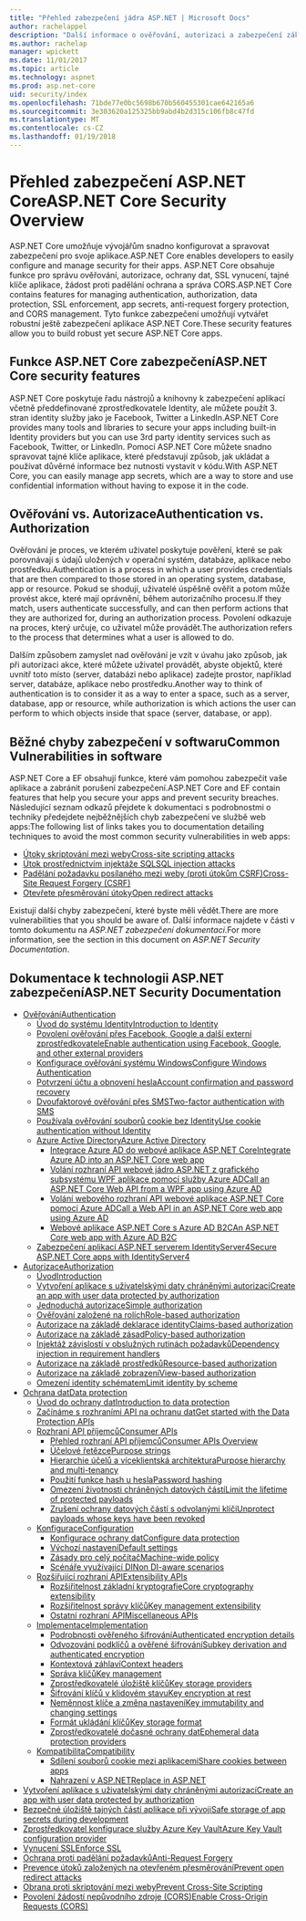 ```yaml
---
title: "Přehled zabezpečení jádra ASP.NET | Microsoft Docs"
author: rachelappel
description: "Další informace o ověřování, autorizaci a zabezpečení základy v ASP.NET Core"
ms.author: rachelap
manager: wpickett
ms.date: 11/01/2017
ms.topic: article
ms.technology: aspnet
ms.prod: asp.net-core
uid: security/index
ms.openlocfilehash: 71bde77e0bc5698b670b560455301cae642165a6
ms.sourcegitcommit: 3e303620a125325bb9abd4b2d315c106fb8c47fd
ms.translationtype: MT
ms.contentlocale: cs-CZ
ms.lasthandoff: 01/19/2018
---
```

# <a name="aspnet-core-security-overview"></a><span data-ttu-id="d73c7-103">Přehled zabezpečení ASP.NET Core</span><span class="sxs-lookup"><span data-stu-id="d73c7-103">ASP.NET Core Security Overview</span></span>

<span data-ttu-id="d73c7-104">ASP.NET Core umožňuje vývojářům snadno konfigurovat a spravovat zabezpečení pro svoje aplikace.</span><span class="sxs-lookup"><span data-stu-id="d73c7-104">ASP.NET Core enables developers to easily configure and manage security for their apps.</span></span> <span data-ttu-id="d73c7-105">ASP.NET Core obsahuje funkce pro správu ověřování, autorizace, ochrany dat, SSL vynucení, tajné klíče aplikace, žádost proti padělání ochrana a správa CORS.</span><span class="sxs-lookup"><span data-stu-id="d73c7-105">ASP.NET Core contains features for managing authentication, authorization, data protection, SSL enforcement, app secrets, anti-request forgery protection, and CORS management.</span></span> <span data-ttu-id="d73c7-106">Tyto funkce zabezpečení umožňují vytvářet robustní ještě zabezpečení aplikace ASP.NET Core.</span><span class="sxs-lookup"><span data-stu-id="d73c7-106">These security features allow you to build robust yet secure ASP.NET Core apps.</span></span> 

## <a name="aspnet-core-security-features"></a><span data-ttu-id="d73c7-107">Funkce ASP.NET Core zabezpečení</span><span class="sxs-lookup"><span data-stu-id="d73c7-107">ASP.NET Core security features</span></span>

<span data-ttu-id="d73c7-108">ASP.NET Core poskytuje řadu nástrojů a knihovny k zabezpečení aplikací včetně předdefinované zprostředkovatele Identity, ale můžete použít 3. stran identity služby jako je Facebook, Twitter a LinkedIn.</span><span class="sxs-lookup"><span data-stu-id="d73c7-108">ASP.NET Core provides many tools and libraries to secure your apps including built-in Identity providers but you can use 3rd party identity services such as Facebook, Twitter, or LinkedIn.</span></span> <span data-ttu-id="d73c7-109">Pomocí ASP.NET Core můžete snadno spravovat tajné klíče aplikace, které představují způsob, jak ukládat a používat důvěrné informace bez nutnosti vystavit v kódu.</span><span class="sxs-lookup"><span data-stu-id="d73c7-109">With ASP.NET Core, you can easily manage app secrets, which are a way to store and use confidential information without having to expose it in the code.</span></span> 

## <a name="authentication-vs-authorization"></a><span data-ttu-id="d73c7-110">Ověřování vs. Autorizace</span><span class="sxs-lookup"><span data-stu-id="d73c7-110">Authentication vs. Authorization</span></span>

<span data-ttu-id="d73c7-111">Ověřování je proces, ve kterém uživatel poskytuje pověření, které se pak porovnávají s údajů uložených v operační systém, databáze, aplikace nebo prostředku.</span><span class="sxs-lookup"><span data-stu-id="d73c7-111">Authentication is a process in which a user provides credentials that are then compared to those stored in an operating system, database, app or resource.</span></span> <span data-ttu-id="d73c7-112">Pokud se shodují, uživatelé úspěšně ověřit a potom může provést akce, které mají oprávnění, během autorizačního procesu.</span><span class="sxs-lookup"><span data-stu-id="d73c7-112">If they match, users authenticate successfully, and can then perform actions that they are authorized for, during an authorization process.</span></span> <span data-ttu-id="d73c7-113">Povolení odkazuje na proces, který určuje, co uživatel může provádět.</span><span class="sxs-lookup"><span data-stu-id="d73c7-113">The authorization refers to the process that determines what a user is allowed to do.</span></span> 

<span data-ttu-id="d73c7-114">Dalším způsobem zamyslet nad ověřování je vzít v úvahu jako způsob, jak při autorizaci akce, které můžete uživatel provádět, abyste objektů, které uvnitř toto místo (server, databázi nebo aplikace) zadejte prostor, například server, databáze, aplikace nebo prostředku.</span><span class="sxs-lookup"><span data-stu-id="d73c7-114">Another way to think of authentication is to consider it as a way to enter a space, such as a server, database, app or resource, while authorization is which actions the user can perform to which objects inside that space (server, database, or app).</span></span>

## <a name="common-vulnerabilities-in-software"></a><span data-ttu-id="d73c7-115">Běžné chyby zabezpečení v softwaru</span><span class="sxs-lookup"><span data-stu-id="d73c7-115">Common Vulnerabilities in software</span></span>

<span data-ttu-id="d73c7-116">ASP.NET Core a EF obsahují funkce, které vám pomohou zabezpečit vaše aplikace a zabránit porušení zabezpečení.</span><span class="sxs-lookup"><span data-stu-id="d73c7-116">ASP.NET Core and EF contain features that help you secure your apps and prevent security breaches.</span></span> <span data-ttu-id="d73c7-117">Následující seznam odkazů přejdete k dokumentaci s podrobnostmi o techniky předejdete nejběžnějších chyb zabezpečení ve službě web apps:</span><span class="sxs-lookup"><span data-stu-id="d73c7-117">The following list of links takes you to documentation detailing techniques to avoid the most common security vulnerabilities in web apps:</span></span>

* [<span data-ttu-id="d73c7-118">Útoky skriptování mezi weby</span><span class="sxs-lookup"><span data-stu-id="d73c7-118">Cross-site scripting attacks</span></span>](https://docs.microsoft.com/aspnet/core/security/cross-site-scripting)
* [<span data-ttu-id="d73c7-119">Útok prostřednictvím injektáže SQL</span><span class="sxs-lookup"><span data-stu-id="d73c7-119">SQL injection attacks</span></span>](https://docs.microsoft.com/ef/core/querying/raw-sql)
* [<span data-ttu-id="d73c7-120">Padělání požadavku posílaného mezi weby (proti útokům CSRF)</span><span class="sxs-lookup"><span data-stu-id="d73c7-120">Cross-Site Request Forgery (CSRF)</span></span>](https://docs.microsoft.com/aspnet/core/security/anti-request-forgery)
* [<span data-ttu-id="d73c7-121">Otevřete přesměrování útoky</span><span class="sxs-lookup"><span data-stu-id="d73c7-121">Open redirect attacks</span></span>](https://docs.microsoft.com/aspnet/core/security/preventing-open-redirects)

<span data-ttu-id="d73c7-122">Existují další chyby zabezpečení, které byste měli vědět.</span><span class="sxs-lookup"><span data-stu-id="d73c7-122">There are more vulnerabilities that you should be aware of.</span></span> <span data-ttu-id="d73c7-123">Další informace najdete v části v tomto dokumentu na *ASP.NET zabezpečení dokumentaci*.</span><span class="sxs-lookup"><span data-stu-id="d73c7-123">For more information, see the section in this document on *ASP.NET Security Documentation*.</span></span> 

## <a name="aspnet-security-documentation"></a><span data-ttu-id="d73c7-124">Dokumentace k technologii ASP.NET zabezpečení</span><span class="sxs-lookup"><span data-stu-id="d73c7-124">ASP.NET Security Documentation</span></span>

*   [<span data-ttu-id="d73c7-125">Ověřování</span><span class="sxs-lookup"><span data-stu-id="d73c7-125">Authentication</span></span>](authentication/index.md)
    *   [<span data-ttu-id="d73c7-126">Úvod do systému Identity</span><span class="sxs-lookup"><span data-stu-id="d73c7-126">Introduction to Identity</span></span>](authentication/identity.md)
    *   [<span data-ttu-id="d73c7-127">Povolení ověřování přes Facebook, Google a další externí zprostředkovatele</span><span class="sxs-lookup"><span data-stu-id="d73c7-127">Enable authentication using Facebook, Google, and other external providers</span></span>](authentication/social/index.md)
    * [<span data-ttu-id="d73c7-128">Konfigurace ověřování systému Windows</span><span class="sxs-lookup"><span data-stu-id="d73c7-128">Configure Windows Authentication</span></span>](authentication/windowsauth.md)
    *   [<span data-ttu-id="d73c7-129">Potvrzení účtu a obnovení hesla</span><span class="sxs-lookup"><span data-stu-id="d73c7-129">Account confirmation and password recovery</span></span>](authentication/accconfirm.md)
    *   [<span data-ttu-id="d73c7-130">Dvoufaktorové ověřování přes SMS</span><span class="sxs-lookup"><span data-stu-id="d73c7-130">Two-factor authentication with SMS</span></span>](authentication/2fa.md) 
    *   [<span data-ttu-id="d73c7-131">Používala ověřování souborů cookie bez Identity</span><span class="sxs-lookup"><span data-stu-id="d73c7-131">Use cookie authentication without Identity</span></span>](authentication/cookie.md)
    *   [<span data-ttu-id="d73c7-132">Azure Active Directory</span><span class="sxs-lookup"><span data-stu-id="d73c7-132">Azure Active Directory</span></span>](authentication/azure-active-directory/index.md)
        *   [<span data-ttu-id="d73c7-133">Integrace Azure AD do webové aplikace ASP.NET Core</span><span class="sxs-lookup"><span data-stu-id="d73c7-133">Integrate Azure AD into an ASP.NET Core web app</span></span>](https://azure.microsoft.com/documentation/samples/active-directory-dotnet-webapp-openidconnect-aspnetcore/)
        *   [<span data-ttu-id="d73c7-134">Volání rozhraní API webové jádro ASP.NET z grafického subsystému WPF aplikace pomocí služby Azure AD</span><span class="sxs-lookup"><span data-stu-id="d73c7-134">Call an ASP.NET Core Web API from a WPF app using Azure AD</span></span>](https://azure.microsoft.com/documentation/samples/active-directory-dotnet-native-aspnetcore/)
        *   [<span data-ttu-id="d73c7-135">Volání webového rozhraní API webové aplikace ASP.NET Core pomocí Azure AD</span><span class="sxs-lookup"><span data-stu-id="d73c7-135">Call a Web API in an ASP.NET Core web app using Azure AD</span></span>](https://azure.microsoft.com/documentation/samples/active-directory-dotnet-webapp-webapi-openidconnect-aspnetcore/)
        *   [<span data-ttu-id="d73c7-136">Webové aplikace ASP.NET Core s Azure AD B2C</span><span class="sxs-lookup"><span data-stu-id="d73c7-136">An ASP.NET Core web app with Azure AD B2C</span></span>](https://azure.microsoft.com/resources/samples/active-directory-b2c-dotnetcore-webapp/)
    *   [<span data-ttu-id="d73c7-137">Zabezpečení aplikací ASP.NET serverem IdentityServer4</span><span class="sxs-lookup"><span data-stu-id="d73c7-137">Secure ASP.NET Core apps with IdentityServer4</span></span>](https://identityserver4.readthedocs.io)
*   [<span data-ttu-id="d73c7-138">Autorizace</span><span class="sxs-lookup"><span data-stu-id="d73c7-138">Authorization</span></span>](authorization/index.md)
    *   [<span data-ttu-id="d73c7-139">Úvod</span><span class="sxs-lookup"><span data-stu-id="d73c7-139">Introduction</span></span>](authorization/introduction.md)
    *   [<span data-ttu-id="d73c7-140">Vytvoření aplikace s uživatelskými daty chráněnými autorizací</span><span class="sxs-lookup"><span data-stu-id="d73c7-140">Create an app with user data protected by authorization</span></span>](xref:security/authorization/secure-data)
    *   [<span data-ttu-id="d73c7-141">Jednoduchá autorizace</span><span class="sxs-lookup"><span data-stu-id="d73c7-141">Simple authorization</span></span>](authorization/simple.md)
    *   [<span data-ttu-id="d73c7-142">Ověřování založené na rolích</span><span class="sxs-lookup"><span data-stu-id="d73c7-142">Role-based authorization</span></span>](authorization/roles.md)
    *   [<span data-ttu-id="d73c7-143">Autorizace na základě deklarace identity</span><span class="sxs-lookup"><span data-stu-id="d73c7-143">Claims-based authorization</span></span>](authorization/claims.md)
    *   [<span data-ttu-id="d73c7-144">Autorizace na základě zásad</span><span class="sxs-lookup"><span data-stu-id="d73c7-144">Policy-based authorization</span></span>](authorization/policies.md)
    *   [<span data-ttu-id="d73c7-145">Injektáž závislostí v obslužných rutinách požadavků</span><span class="sxs-lookup"><span data-stu-id="d73c7-145">Dependency injection in requirement handlers</span></span>](authorization/dependencyinjection.md)
    *   [<span data-ttu-id="d73c7-146">Autorizace na základě prostředků</span><span class="sxs-lookup"><span data-stu-id="d73c7-146">Resource-based authorization</span></span>](authorization/resourcebased.md)
    *   [<span data-ttu-id="d73c7-147">Autorizace na základě zobrazení</span><span class="sxs-lookup"><span data-stu-id="d73c7-147">View-based authorization</span></span>](authorization/views.md)
    *   [<span data-ttu-id="d73c7-148">Omezení identity schématem</span><span class="sxs-lookup"><span data-stu-id="d73c7-148">Limit identity by scheme</span></span>](authorization/limitingidentitybyscheme.md)
*   [<span data-ttu-id="d73c7-149">Ochrana dat</span><span class="sxs-lookup"><span data-stu-id="d73c7-149">Data protection</span></span>](data-protection/index.md)
    *   [<span data-ttu-id="d73c7-150">Úvod do ochrany dat</span><span class="sxs-lookup"><span data-stu-id="d73c7-150">Introduction to data protection</span></span>](data-protection/introduction.md)
    *   [<span data-ttu-id="d73c7-151">Začínáme s rozhraními API na ochranu dat</span><span class="sxs-lookup"><span data-stu-id="d73c7-151">Get started with the Data Protection APIs</span></span>](data-protection/using-data-protection.md)
    *   [<span data-ttu-id="d73c7-152">Rozhraní API příjemců</span><span class="sxs-lookup"><span data-stu-id="d73c7-152">Consumer APIs</span></span>](data-protection/consumer-apis/index.md)
        *   [<span data-ttu-id="d73c7-153">Přehled rozhraní API příjemců</span><span class="sxs-lookup"><span data-stu-id="d73c7-153">Consumer APIs Overview</span></span>](data-protection/consumer-apis/overview.md)
        *   [<span data-ttu-id="d73c7-154">Účelové řetězce</span><span class="sxs-lookup"><span data-stu-id="d73c7-154">Purpose strings</span></span>](data-protection/consumer-apis/purpose-strings.md)
        *   [<span data-ttu-id="d73c7-155">Hierarchie účelů a víceklientská architektura</span><span class="sxs-lookup"><span data-stu-id="d73c7-155">Purpose hierarchy and multi-tenancy</span></span>](data-protection/consumer-apis/purpose-strings-multitenancy.md)
        *   [<span data-ttu-id="d73c7-156">Použití funkce hash u hesla</span><span class="sxs-lookup"><span data-stu-id="d73c7-156">Password hashing</span></span>](data-protection/consumer-apis/password-hashing.md)
        *   [<span data-ttu-id="d73c7-157">Omezení životnosti chráněných datových částí</span><span class="sxs-lookup"><span data-stu-id="d73c7-157">Limit the lifetime of protected payloads</span></span>](data-protection/consumer-apis/limited-lifetime-payloads.md)
        *   [<span data-ttu-id="d73c7-158">Zrušení ochrany datových částí s odvolanými klíči</span><span class="sxs-lookup"><span data-stu-id="d73c7-158">Unprotect payloads whose keys have been revoked</span></span>](data-protection/consumer-apis/dangerous-unprotect.md)
    *   [<span data-ttu-id="d73c7-159">Konfigurace</span><span class="sxs-lookup"><span data-stu-id="d73c7-159">Configuration</span></span>](data-protection/configuration/index.md)
        *   [<span data-ttu-id="d73c7-160">Konfigurace ochrany dat</span><span class="sxs-lookup"><span data-stu-id="d73c7-160">Configure data protection</span></span>](data-protection/configuration/overview.md)
        *   [<span data-ttu-id="d73c7-161">Výchozí nastavení</span><span class="sxs-lookup"><span data-stu-id="d73c7-161">Default settings</span></span>](data-protection/configuration/default-settings.md)
        *   [<span data-ttu-id="d73c7-162">Zásady pro celý počítač</span><span class="sxs-lookup"><span data-stu-id="d73c7-162">Machine-wide policy</span></span>](data-protection/configuration/machine-wide-policy.md)
        *   [<span data-ttu-id="d73c7-163">Scénáře využívající DI</span><span class="sxs-lookup"><span data-stu-id="d73c7-163">Non DI-aware scenarios</span></span>](data-protection/configuration/non-di-scenarios.md)
    *   [<span data-ttu-id="d73c7-164">Rozšiřující rozhraní API</span><span class="sxs-lookup"><span data-stu-id="d73c7-164">Extensibility APIs</span></span>](data-protection/extensibility/index.md)
        *   [<span data-ttu-id="d73c7-165">Rozšiřitelnost základní kryptografie</span><span class="sxs-lookup"><span data-stu-id="d73c7-165">Core cryptography extensibility</span></span>](data-protection/extensibility/core-crypto.md)
        *   [<span data-ttu-id="d73c7-166">Rozšiřitelnost správy klíčů</span><span class="sxs-lookup"><span data-stu-id="d73c7-166">Key management extensibility</span></span>](data-protection/extensibility/key-management.md)
        *   [<span data-ttu-id="d73c7-167">Ostatní rozhraní API</span><span class="sxs-lookup"><span data-stu-id="d73c7-167">Miscellaneous APIs</span></span>](data-protection/extensibility/misc-apis.md)
    *   [<span data-ttu-id="d73c7-168">Implementace</span><span class="sxs-lookup"><span data-stu-id="d73c7-168">Implementation</span></span>](data-protection/implementation/index.md)
        *   [<span data-ttu-id="d73c7-169">Podrobnosti ověřeného šifrování</span><span class="sxs-lookup"><span data-stu-id="d73c7-169">Authenticated encryption details</span></span>](data-protection/implementation/authenticated-encryption-details.md)
        *   [<span data-ttu-id="d73c7-170">Odvozování podklíčů a ověřené šifrování</span><span class="sxs-lookup"><span data-stu-id="d73c7-170">Subkey derivation and authenticated encryption</span></span>](data-protection/implementation/subkeyderivation.md)
        *   [<span data-ttu-id="d73c7-171">Kontextová záhlaví</span><span class="sxs-lookup"><span data-stu-id="d73c7-171">Context headers</span></span>](data-protection/implementation/context-headers.md)
        *   [<span data-ttu-id="d73c7-172">Správa klíčů</span><span class="sxs-lookup"><span data-stu-id="d73c7-172">Key management</span></span>](data-protection/implementation/key-management.md)
        *   [<span data-ttu-id="d73c7-173">Zprostředkovatelé úložiště klíčů</span><span class="sxs-lookup"><span data-stu-id="d73c7-173">Key storage providers</span></span>](data-protection/implementation/key-storage-providers.md)
        *   [<span data-ttu-id="d73c7-174">Šifrování klíčů v klidovém stavu</span><span class="sxs-lookup"><span data-stu-id="d73c7-174">Key encryption at rest</span></span>](data-protection/implementation/key-encryption-at-rest.md)
        *   [<span data-ttu-id="d73c7-175">Neměnnost klíče a změna nastavení</span><span class="sxs-lookup"><span data-stu-id="d73c7-175">Key immutability and changing settings</span></span>](data-protection/implementation/key-immutability.md)
        *   [<span data-ttu-id="d73c7-176">Formát ukládání klíčů</span><span class="sxs-lookup"><span data-stu-id="d73c7-176">Key storage format</span></span>](data-protection/implementation/key-storage-format.md)
        *   [<span data-ttu-id="d73c7-177">Zprostředkovatelé dočasné ochrany dat</span><span class="sxs-lookup"><span data-stu-id="d73c7-177">Ephemeral data protection providers</span></span>](data-protection/implementation/key-storage-ephemeral.md)
    *   [<span data-ttu-id="d73c7-178">Kompatibilita</span><span class="sxs-lookup"><span data-stu-id="d73c7-178">Compatibility</span></span>](data-protection/compatibility/index.md)
        *   [<span data-ttu-id="d73c7-179">Sdílení souborů cookie mezi aplikacemi</span><span class="sxs-lookup"><span data-stu-id="d73c7-179">Share cookies between apps</span></span>](data-protection/compatibility/cookie-sharing.md)
        *   [<span data-ttu-id="d73c7-180">Nahrazení <machineKey> v ASP.NET</span><span class="sxs-lookup"><span data-stu-id="d73c7-180">Replace <machineKey> in ASP.NET</span></span>](data-protection/compatibility/replacing-machinekey.md)
*   [<span data-ttu-id="d73c7-181">Vytvoření aplikace s uživatelskými daty chráněnými autorizací</span><span class="sxs-lookup"><span data-stu-id="d73c7-181">Create an app with user data protected by authorization</span></span>](xref:security/authorization/secure-data)
*   [<span data-ttu-id="d73c7-182">Bezpečné úložiště tajných částí aplikace při vývoji</span><span class="sxs-lookup"><span data-stu-id="d73c7-182">Safe storage of app secrets during development</span></span>](app-secrets.md)
*   [<span data-ttu-id="d73c7-183">Zprostředkovatel konfigurace služby Azure Key Vault</span><span class="sxs-lookup"><span data-stu-id="d73c7-183">Azure Key Vault configuration provider</span></span>](key-vault-configuration.md)
*   [<span data-ttu-id="d73c7-184">Vynucení SSL</span><span class="sxs-lookup"><span data-stu-id="d73c7-184">Enforce SSL</span></span>](enforcing-ssl.md)
*   [<span data-ttu-id="d73c7-185">Ochrana proti padělání požadavků</span><span class="sxs-lookup"><span data-stu-id="d73c7-185">Anti-Request Forgery</span></span>](anti-request-forgery.md)
*   [<span data-ttu-id="d73c7-186">Prevence útoků založených na otevřeném přesměrování</span><span class="sxs-lookup"><span data-stu-id="d73c7-186">Prevent open redirect attacks</span></span>](preventing-open-redirects.md)
*   [<span data-ttu-id="d73c7-187">Obrana proti skriptování mezi weby</span><span class="sxs-lookup"><span data-stu-id="d73c7-187">Prevent Cross-Site Scripting</span></span>](cross-site-scripting.md)
*   [<span data-ttu-id="d73c7-188">Povolení žádostí nepůvodního zdroje (CORS)</span><span class="sxs-lookup"><span data-stu-id="d73c7-188">Enable Cross-Origin Requests (CORS)</span></span>](cors.md)

